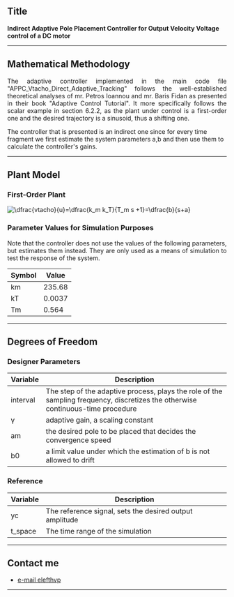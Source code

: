 
## Title
<b>Indirect Adaptive Pole Placement Controller for Output Velocity Voltage control of a DC motor </b>

---

## Mathematical Methodology 
<p align=justify>
The adaptive controller implemented in the main code file "APPC_Vtacho_Direct_Adaptive_Tracking" follows the well-established theoretical analyses of mr. Petros Ioannou and mr. Baris Fidan as presented in their book "Adaptive Control Tutorial".
It more specifically follows the scalar example in section 6.2.2, as the plant under control is a first-order one and the desired trajectory is a sinusoid, thus a shifting one.
<br>
</p>
The controller that is presented is an indirect one since for every time fragment we first estimate the system parameters a,b and then use them to calculate the controller's gains. 
<br>
</p>

---

## Plant Model
### First-Order Plant 
<img src="https://latex.codecogs.com/gif.latex?\bg_white&space;\dfrac{vtacho}{u}=\dfrac{k_m&space;k_T}{T_m&space;s&space;&plus;1}=\dfrac{b}{s&plus;a}" title="\dfrac{vtacho}{u}=\dfrac{k_m k_T}{T_m s +1}=\dfrac{b}{s+a}" />

### Parameter Values for Simulation Purposes 
<p align=justify>
Note that the controller does not use the values of the following parameters, but estimates them instead. They are only used as a means of simulation to test the response of the system.<br>
</p>

| Symbol | Value|
|------|-------------|
| km |235.68|
| kT | 0.0037|
| Tm | 0.564|

---

## Degrees of Freedom
### Designer Parameters
| Variable| Description |
|------|-------------|
| interval| The step of the adaptive process, plays the role of the sampling frequency, discretizes the otherwise continuous-time procedure|
| γ | adaptive gain, a scaling constant|
| am| the desired pole to be placed that decides the convergence speed|
| b0| a limit value under which the estimation of b is not allowed to drift|

### Reference 
| Variable| Description |
|------|-------------|                         
| yc  | The reference signal, sets the desired output amplitude|
|t_space| The time range of the simulation |

---


## Contact me

- [e-mail elefthvp](mailto:el.papaioannou.96@gmail.com "el.papaioannou.96@gmail.com")

---

